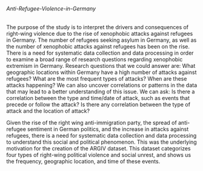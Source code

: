 ###### Anti-Refugee-Violence-in-Germany
The purpose of the study is to interpret the drivers and consequences of right-wing violence due to the rise of xenophobic attacks against refugees in Germany. The number of refugees seeking asylum in Germany, as well as the number of xenophobic attacks against refugees has been on the rise. There is a need for systematic data collection and data processing in order to examine a broad range of research questions regarding xenophobic extremism in Germany. Research questions that we could answer are: What geographic locations within Germany have a high number of attacks against refugees? What are the most frequent types of attacks? When are these attacks happening? We can also uncover correlations or patterns in the data that may lead to a better understanding of this issue. We can ask: Is there a correlation between the type and time/date of attack, such as events that precede or follow the attack? Is there any correlation between the type of attack and the location of attack? 

Given the rise of the right wing anti-immigration party, the spread of anti-refugee sentiment in German politics, and the increase in attacks against refugees, there is a need for systematic data collection and data processing to understand this social and political phenomenon. This was the underlying motivation for the creation of the ARGIV dataset. This dataset categorizes four types of right-wing political violence and social unrest, and shows us the frequency, geographic location, and time of these events.	
